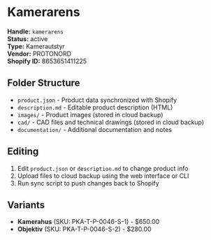# Kamerarens

**Handle:** `kamerarens`  
**Status:** active  
**Type:** Kamerautstyr  
**Vendor:** PROTONORD  
**Shopify ID:** 8653651411225  

## Folder Structure

- `product.json` - Product data synchronized with Shopify
- `description.md` - Editable product description (HTML)
- `images/` - Product images (stored in cloud backup)
- `cad/` - CAD files and technical drawings (stored in cloud backup)
- `documentation/` - Additional documentation and notes

## Editing

1. Edit `product.json` or `description.md` to change product info
2. Upload files to cloud backup using the web interface or CLI
3. Run sync script to push changes back to Shopify

## Variants

- **Kamerahus** (SKU: PKA-T-P-0046-S-1) - $650.00
- **Objektiv** (SKU: PKA-T-P-0046-S-2) - $280.00

